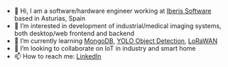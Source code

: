 - 👋 Hi, I am a software/hardware engineer working at [Iberis Software](https://iberisoft.com/) based in Asturias, Spain
- 👀 I’m interested in development of industrial/medical imaging systems, both desktop/web frontend and backend
- 🌱 I’m currently learning [MongoDB](https://www.mongodb.com/), [YOLO Object Detection](https://pjreddie.com/darknet/yolo/), [LoRaWAN](https://en.wikipedia.org/wiki/LoRa)
- 💞️ I’m looking to collaborate on IoT in industry and smart home
- 📫 How to reach me: [LinkedIn](https://www.linkedin.com/in/pavelzaytsev/)
